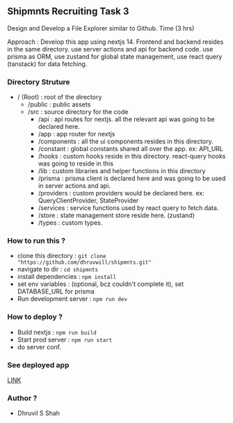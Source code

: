 ## Shipmnts Recruiting Task 3

Design and Develop a File Explorer similar to Github.
Time (3 hrs)

Approach : Develop this app using nextjs 14. Frontend and backend resides in the same directory. use server actions and api for backend code. use prisma as ORM, use zustand for global state management, use react query (tanstack) for data fetching.

### Directory Struture

- / (Root) : root of the directory
  - /public : public assets
  - /src : source directory for the code
    - /api : api routes for nextjs. all the relevant api was going to be declared here.
    - /app : app router for nextjs
    - /components : all the ui components resides in this directory.
    - /constant : global constants shared all over the app. ex: API_URL
    - /hooks : custom hooks reside in this directory. react-query hooks was going to reside in this
    - /lib : custom libraries and helper functions in this directory
    - /prisma : prisma client is declared here and was going to be used in server actions and api.
    - /providers : custom providers would be declared here. ex: QueryClientProvider, StateProvider
    - /services : service functions used by react query to fetch data.
    - /store : state management store reside here. (zustand)
    - /types : custom types.

### How to run this ?

- clone this directory : `git clone "https://github.com/dhruvwill/shipmnts.git" `
- navigate to dir : `cd shipmnts`
- install dependencies : `npm install`
- set env variables : (optional, bcz couldn't complete it), set DATABASE_URL for prisma
- Run development server : `npm run dev`

### How to deploy ?

- Build nextjs : `npm run build`
- Start prod server : `npm run start`
- do server conf.

### See deployed app

[LINK](https://ship.dhruvwill.com/)

### Author ?

- Dhruvil S Shah
